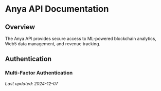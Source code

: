 # Anya API Documentation

## Overview
The Anya API provides secure access to ML-powered blockchain analytics, Web5 data management, and revenue tracking.

## Authentication

### Multi-Factor Authentication


*Last updated: 2024-12-07*
